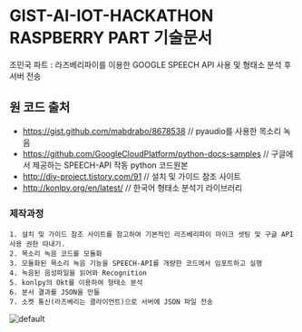 GIST-AI-IOT-HACKATHON RASPBERRY PART 기술문서
==============================================

조민국 파트 : 라즈베리파이를 이용한 GOOGLE SPEECH API 사용 및 형태소 분석 후 서버 전송

## 원 코드 출처

* https://gist.github.com/mabdrabo/8678538 // pyaudio를 사용한 목소리 녹음
* https://github.com/GoogleCloudPlatform/python-docs-samples // 구글에서 제공하는 SPEECH-API 작동 python 코드원본
* http://diy-project.tistory.com/91 // 설치 및 가이드 참조 사이트
* http://konlpy.org/en/latest/ // 한국어 형태소 분석기 라이브러리

### 제작과정
    1. 설치 및 가이드 참조 사이트를 참고하여 기본적인 라즈베리파이 마이크 셋팅 및 구글 API 사용 권한 따내기.
    2. 목소리 녹음 코드를 모듈화
    3. 모듈화된 목소리 녹음 기능을 SPEECH-API를 개량한 코드에서 임포트하고 실행
    4. 녹음된 음성파일을 읽어와 Recognition
    5. konlpy의 Okt를 이용하여 형태소 분석
    6. 분서 결과를 JSON을 만듦
    7. 소켓 통신(라즈베리는 클라이언트)으로 서버에 JSON 파일 전송
    
    
    
    
    
    
    
![default](https://user-images.githubusercontent.com/43809168/50504045-2e5dd780-0aae-11e9-8d4f-277df58f491b.jpeg)
